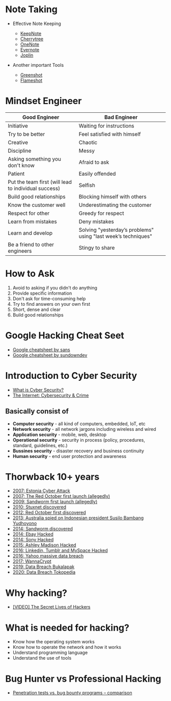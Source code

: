 # Note Taking

- Effective Note Keeping
  
  - [KeepNote](http://keepnote.org/)
  - [Cherrytree](https://www.giuspen.com/cherrytree/)
  - [OneNote](https://www.onenote.com/signin?wdorigin=ondc)
  - [Evernote](https://evernote.com/)
  - [Joplin](https://joplinapp.org/)

- Another important Tools

  - [Greenshot](https://getgreenshot.org/)
  - [Flameshot](https://flameshot.org/)

# Mindset Engineer

|Good Engineer  | Bad Engineer  |
|-------------|-------------|
| Initiative    | Waiting for instructions |
| Try to be better | Feel satisfied with himself |
| Creative | Chaotic |
| Discipline | Messy |
| Asking something you don't know | Afraid to ask |
| Patient | Easily offended |
| Put the team first (will lead to individual success) | Selfish |
| Build good relationships | Blocking himself with others |
| Know the customer well | Underestimating the customer |
| Respect for other | Greedy for respect |
| Learn from mistakes | Deny mistakes |
| Learn and develop | Solving "yesterday’s problems" using "last week’s techniques" |
| Be a friend to other engineers | Stingy to share |

# How to Ask

1. Avoid to asking if you didn't do anything
2. Provide specific information
3. Don't ask for time-consuming help
4. Try to find answers on your own first
5. Short, dense and clear
6. Build good relationships

# Google Hacking Cheat Seet

- [Google cheatsheet by sans](https://www.sans.org/security-resources/GoogleCheatSheet.pdf)
- [Google cheatsheet by sundowndev](https://gist.github.com/sundowndev/283efaddbcf896ab405488330d1bbc06)

# Introduction to Cyber Security

- [What is Cyber Security?](https://searchsecurity.techtarget.com/definition/cybersecurity)
- [The Internet: Cybersecurity & Crime](https://www.youtube.com/watch?v=AuYNXgO_f3Y)

## Basically consist of

- **Computer security** - all kind of computers, embedded, IoT, etc
- **Network security** - all network jargons including wireless and wired
- **Application security** - mobile, web, desktop
- **Operational security** - security in process (policy, procedures, standard, guidelines, etc.)
- **Bussines security** - disaster recovery and business continuity
- **Human security** - end user protection and awareness

# Thorwback 10+ years

- [2007: Estonia Cyber Attack](https://www.merdeka.com/teknologi/kasus-estonia-dan-georgia-jadi-sejarah-kelam-cyber-crime-dunia.html)
- [2007: The Red October first launch (allegedly)](https://www.bbc.com/news/technology-21013087)
- [2009: Sandworm first launch (allegedly)](https://www.vanityfair.com/news/2019/10/the-discovery-of-sandworm-the-worlds-most-dangerous-hackers)
- [2010: Stuxnet discovered](https://spectrum.ieee.org/telecom/security/the-real-story-of-stuxnet) 
- [2012: Red October first discovered](https://en.wikipedia.org/wiki/Red_October_(malware))
- [2013: Australia spied on Indonesian president Susilo Bambang Yudhoyono](http://eprints.umm.ac.id/39782/3/BAB%20II.pdf)
- [2014: Sandworm discovered](https://www.infosecurity-magazine.com/news/microsoft-zero-day-traced-russian/)
- [2014: Ebay Hacked](https://www.bankinfosecurity.com/ebay-a-6858)
- [2014: Sony Hacked](https://en.wikipedia.org/wiki/Sony_Pictures_hack)
- [2015: Ashley Madison Hacked](https://krebsonsecurity.com/2015/07/online-cheating-site-ashleymadison-hacked/)
- [2016: Linkedin, Tumblr and MySpace Hacked](https://wikibreach.org/home/2016/6/5/linkedin-tumblr-and-myspace-hacked-by-same-hackers)
- [2016: Yahoo massive data breach](https://en.wikipedia.org/wiki/Yahoo!_data_breaches)
- [2017: WannaCrypt](https://id.wikipedia.org/wiki/Serangan_perangkat_pemeras_WannaCry)
- [2019: Data Breach Bukalapak](https://kumparan.com/kumparantech/bukalapak-akui-13-juta-data-yang-dijual-hacker-adalah-peretasan-di-maret-2019-1tMRTr1UR0)
- [2020: Data Breach Tokopedia](https://www.cnbcindonesia.com/tech/20200504083624-37-155959/hari-ini-tokopedia-jelaskan-kebocoran-91-juta-data-ke-kominfo)

# Why hacking?

- [\[VIDEO\] The Secret Lives of Hackers](https://www.youtube.com/watch?v=DKzi5CYNFAg)

# What is needed for hacking?

- Know how the operating system works
- Know how to operate the network and how it works
- Understand programming language
- Understand the use of tools

# Bug Hunter vs Professional Hacking

- [Penetration tests vs. bug bounty programs – comparison](https://hacktrophy.com/en/pentests-vs-bug-bounty-programs-comparison/)





